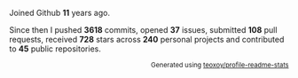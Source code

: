 Joined Github **11** years ago.

Since then I pushed **3618** commits, opened **37** issues, submitted **108** pull requests, received **728** stars across **240** personal projects and contributed to **45** public repositories.

<p align="right"><sub>Generated using <a href="https://github.com/marketplace/actions/profile-readme-stats">teoxoy/profile-readme-stats</a></sub></p>

